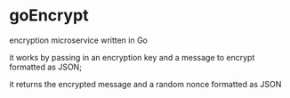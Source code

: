 # goEncrypt
encryption microservice written in Go

it works by passing in an encryption key and a message to encrypt formatted as JSON;

it returns the encrypted message and a random nonce formatted as JSON
